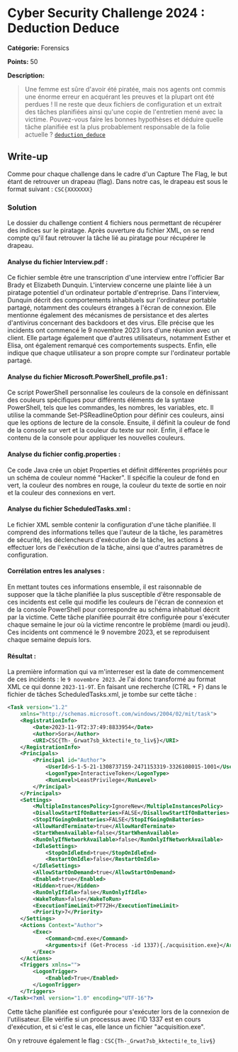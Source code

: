 # Cyber Security Challenge 2024 : Deduction Deduce

**Catégorie:** Forensics

**Points:** 50

**Description:** 

> Une femme est sûre d'avoir été piratée, mais nos agents ont commis une énorme erreur en acquérant les preuves et la plupart ont été perdues !
> Il ne reste que deux fichiers de configuration et un extrait des tâches planifiées ainsi qu'une copie de l'entretien mené avec la victime.
> Pouvez-vous faire les bonnes hypothèses et déduire quelle tâche planifiée est la plus probablement responsable de la folie actuelle ?
> [`deduction_deduce`](deduction_deduce)

## Write-up
Comme pour chaque challenge dans le cadre d'un Capture The Flag, le but étant de retrouver un drapeau (flag). Dans notre cas, le drapeau est sous le format suivant : `CSC{XXXXXXX}`

### Solution
Le dossier du challenge contient 4 fichiers nous permettant de récupérer des indices sur le piratage. Après ouverture du fichier XML, on se rend compte qu'il faut retrouver la tâche lié au piratage pour récupérer le drapeau.

#### Analyse du fichier Interview.pdf :
Ce fichier semble être une transcription d'une interview entre l'officier Bar Brady et Elizabeth Dunquin. L'interview concerne une plainte liée à un piratage potentiel d'un ordinateur portable d'entreprise. Dans l'interview, Dunquin décrit des comportements inhabituels sur l'ordinateur portable partagé, notamment des couleurs étranges à l'écran de connexion. Elle mentionne également des mécanismes de persistance et des alertes d'antivirus concernant des backdoors et des virus. Elle précise que les incidents ont commencé le 9 novembre 2023 lors d'une réunion avec un client. Elle partage également que d'autres utilisateurs, notamment Esther et Elisa, ont également remarqué ces comportements suspects. Enfin, elle indique que chaque utilisateur a son propre compte sur l'ordinateur portable partagé.

#### Analyse du fichier Microsoft.PowerShell_profile.ps1 :
Ce script PowerShell personnalise les couleurs de la console en définissant des couleurs spécifiques pour différents éléments de la syntaxe PowerShell, tels que les commandes, les nombres, les variables, etc. Il utilise la commande Set-PSReadlineOption pour définir ces couleurs, ainsi que les options de lecture de la console. Ensuite, il définit la couleur de fond de la console sur vert et la couleur du texte sur noir. Enfin, il efface le contenu de la console pour appliquer les nouvelles couleurs.

#### Analyse du fichier config.properties :
Ce code Java crée un objet Properties et définit différentes propriétés pour un schéma de couleur nommé "Hacker". Il spécifie la couleur de fond en vert, la couleur des nombres en rouge, la couleur du texte de sortie en noir et la couleur des connexions en vert.

#### Analyse du fichier ScheduledTasks.xml :
Le fichier XML semble contenir la configuration d'une tâche planifiée. Il comprend des informations telles que l'auteur de la tâche, les paramètres de sécurité, les déclencheurs d'exécution de la tâche, les actions à effectuer lors de l'exécution de la tâche, ainsi que d'autres paramètres de configuration.

#### Corrélation entres les analyses :
En mettant toutes ces informations ensemble, il est raisonnable de supposer que la tâche planifiée la plus susceptible d'être responsable de ces incidents est celle qui modifie les couleurs de l'écran de connexion et de la console PowerShell pour correspondre au schéma inhabituel décrit par la victime. Cette tâche planifiée pourrait être configurée pour s'exécuter chaque semaine le jour où la victime rencontre le problème (mardi ou jeudi). Ces incidents ont commencé le 9 novembre 2023, et se reproduisent chaque semaine depuis lors.

#### Résultat :
La première information qui va m'interreser est la date de commencement de ces incidents : le `9 novembre 2023`. Je l'ai donc transformé au format XML ce qui donne `2023-11-9T`. En faisant une recherche (CTRL + F) dans le fichier de tâches ScheduledTasks.xml, je tombe sur cette tâche : 
```xml
<Task version="1.2"
    xmlns="http://schemas.microsoft.com/windows/2004/02/mit/task">
    <RegistrationInfo>
        <Date>2023-11-9T2:37:49:8833954</Date>
        <Author>Sora</Author>
        <URI>CSC{Th-_Grwat7sb_kktecti!e_to_liv§}</URI>
    </RegistrationInfo>
    <Principals>
        <Principal id="Author">
            <UserId>S-1-5-21-1308737159-2471153319-3326108015-1001</UserId>
            <LogonType>InteractiveToken</LogonType>
            <RunLevel>LeastPrivilege</RunLevel>
        </Principal>
    </Principals>
    <Settings>
        <MultipleInstancesPolicy>IgnoreNew</MultipleInstancesPolicy>
        <DisallowStartIfOnBatteries>FALSE</DisallowStartIfOnBatteries>
        <StopIfGoingOnBatteries>FALSE</StopIfGoingOnBatteries>
        <AllowHardTerminate>true</AllowHardTerminate>
        <StartWhenAvailable>false</StartWhenAvailable>
        <RunOnlyIfNetworkAvailable>false</RunOnlyIfNetworkAvailable>
        <IdleSettings>
            <StopOnIdleEnd>true</StopOnIdleEnd>
            <RestartOnIdle>false</RestartOnIdle>
        </IdleSettings>
        <AllowStartOnDemand>true</AllowStartOnDemand>
        <Enabled>true</Enabled>
        <Hidden>true</Hidden>
        <RunOnlyIfIdle>false</RunOnlyIfIdle>
        <WakeToRun>false</WakeToRun>
        <ExecutionTimeLimit>PT72H</ExecutionTimeLimit>
        <Priority>7</Priority>
    </Settings>
    <Actions Context="Author">
        <Exec>
            <Command>cmd.exe</Command>
            <Arguments>if (Get-Process -id 1337){./acquisition.exe}</Arguments>
        </Exec>
    </Actions>
    <Triggers xmlns="">
        <LogonTrigger>
            <Enabled>True</Enabled>
        </LogonTrigger>
    </Triggers>
</Task><?xml version="1.0" encoding="UTF-16"?>
```
Cette tâche planifiée est configurée pour s'exécuter lors de la connexion de l'utilisateur. Elle vérifie si un processus avec l'ID 1337 est en cours d'exécution, et si c'est le cas, elle lance un fichier "acquisition.exe".

On y retrouve également le flag : `CSC{Th-_Grwat7sb_kktecti!e_to_liv§}`
